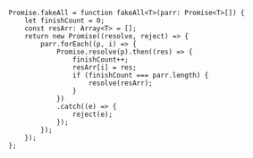 <!--
 * @Descripttion: 
 * @Author: denghuawen3<denghuawen3@jd.com>
 * @Date: 2021-11-22 14:52:38
-->
```
Promise.fakeAll = function fakeAll<T>(parr: Promise<T>[]) {
    let finishCount = 0;
    const resArr: Array<T> = [];
    return new Promise((resolve, reject) => {
        parr.forEach((p, i) => {
            Promise.resolve(p).then((res) => {
                finishCount++;
                resArr[i] = res;
                if (finishCount === parr.length) {
                    resolve(resArr);
                }
            })
            .catch((e) => {
                reject(e);
            });
        });
    });
};
```